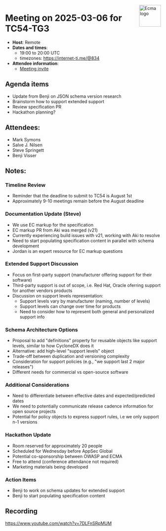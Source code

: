 <img src="https://tc54.org/images/ecma.svg" align="right" height="70" alt="Ecma logo" /> <!-- markdownlint-disable-line MD041 -->

# Meeting on 2025-03-06 for TC54-TG3

- **Host**: Remote
- **Dates and times**:
    - 19:00 to 20:00 UTC
    - timezones: https://internet-ti.me/@834
- **Attendee information**:
  - [Meeting invite](https://calendar.google.com/calendar/event?action=TEMPLATE&tmeid=MGNlbWgwcDdoYWtwbjhvZ[…]4f08c63792f2e654f2a7ebc%40group.calendar.google.com&scp=ALL)

## Agenda items

- Update from Benji on JSON schema version research
- Brainstorm how to support extended support
- Review specification PR
- Hackathon planning?

## Attendees:

- Mark Symons
- Salve J. Nilsen
- Steve Springett
- Benji Visser

## Notes:

### Timeline Review
- Reminder that the deadline to submit to TC54 is August 1st
- Approximately 9-10 meetings remain before the August deadline

### Documentation Update (Steve)
- We use EC markup for the specification
- EC markup PR from Aki was merged (v21)
- Currently experiencing build issues with v21, working with Aki to resolve
- Need to start populating specification content in parallel with schema development
- Jordan is an expert resource for EC markup questions

### Extended Support Discussion
- Focus on first-party support (manufacturer offering support for their software)
- Third-party support is out of scope, i.e. Red Hat, Oracle oferring support for another vendors products
- Discussion on support levels representation:
  - Support levels vary by manufacturer (naming, number of levels)
  - Support levels can change over time for products
  - Need to consider how to represent both general and personalized support info

### Schema Architecture Options
- Proposal to add "definitions" property for reusable objects like support levels, similar to how CycloneDX does it
- Alternative: add high-level "support levels" object
- Trade-off between duplication and versioning complexity
- Consideration for support policies (e.g., "we support last 2 major releases")
- Different needs for commercial vs open-source software

### Additional Considerations
- Need to differentiate between effective dates and expected/predicted dates
- We need to potentially communicate release cadence information for open source projects
- Potential for policy objects to express support rules, i.e we only support n-1 versions

### Hackathon Update
- Room reserved for approximately 20 people
- Scheduled for Wednesday before AppSec Global
- Potential co-sponsorship between OWASP and ECMA
- Free to attend (conference attendance not required)
- Marketing materials being developed

### Action Items
- Benji to work on schema updates for extended support
- Benji to start populating specification content

## Recording

https://www.youtube.com/watch?v=7DLFnSRpMUM